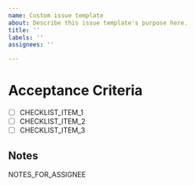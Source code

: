 ```yaml
---
name: Custom issue template
about: Describe this issue template's purpose here.
title: ''
labels: ''
assignees: ''

---
```


# Acceptance Criteria

- [ ] CHECKLIST_ITEM_1
- [ ] CHECKLIST_ITEM_2
- [ ] CHECKLIST_ITEM_3

## Notes

NOTES_FOR_ASSIGNEE
